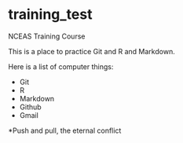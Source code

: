 # training_test
NCEAS Training Course

This is a place to practice Git and R and Markdown.

Here is a list of computer things:

* Git
* R
* Markdown
* Github
* Gmail

*Push and pull, the eternal conflict

